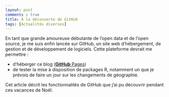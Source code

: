 ```yaml
---
layout: post
comments : true
title: À la découverte de GitHub
tags: [Actualités diverses]
---
```


En tant que grande amoureuse débutante de l’open data et de l’open source, je me suis enfin lancée sur GitHub, un site web d’hébergement, de gestion et de développement de logiciels. Cette plateforme devrait me permettre : 

*	d’héberger ce blog ([**GitHub** Pages](https://pages.github.com/)) 
*	de tester la mise à disposition de packages R, notamment un que je prévois de faire un jour sur les changements de géographie. 


Cet article décrit les fonctionnalités de GitHub que j’ai pu découvrir pendant ces vacances de Noël.

<!--break-->
